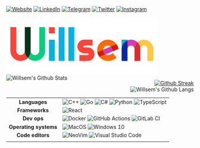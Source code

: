 [![Website](https://img.shields.io/badge/website-000000?style=for-the-badge&logo=About.me&logoColor=white)](https://willsem.ru)
[![LinkedIn](https://img.shields.io/badge/LinkedIn-0077B5?style=for-the-badge&logo=linkedin&logoColor=white)](https://www.linkedin.com/in/willsem/)
[![Telegram](https://img.shields.io/badge/Telegram-2CA5E0?style=for-the-badge&logo=telegram&logoColor=white)](https://t.me/willsem)
[![Twitter](https://img.shields.io/badge/Twitter-1DA1F2?style=for-the-badge&logo=twitter&logoColor=white)](https://twitter.com/willsem99)
[![Instagram](https://img.shields.io/badge/Instagram-E4405F?style=for-the-badge&logo=instagram&logoColor=white)](https://www.instagram.com/willsem99/)

<img alt="Willsem" src="img/willsem.png" />


<img align="left" width="68%" alt="Willsem's Github Stats" src="https://github-readme-stats.vercel.app/api?username=Willsem&show_icons=true&hide_border=false&title_color=fff&icon_color=79ff97&text_color=9f9f9f&bg_color=151515" />

<p align="right">
    <a href="https://git.io/streak-stats"><img width="29%" alt="Github Streak" src="https://github-readme-streak-stats.herokuapp.com/?user=Willsem&theme=gotham" /></a>
    <img width="29%" alt="Willsem's Github Langs" src="https://github-readme-stats-one-bice.vercel.app/api/top-langs/?username=Willsem&role=ORGANIZATION_MEMBER,OWNER,COLLABORATOR&hide_border=false&layout=compact&title_color=fff&icon_color=79ff97&text_color=9f9f9f&bg_color=151515&langs_count=6&hide=html,css,makefile,tex,jupyter notebook" />
 </p>
 
|||
|:-:|---|
|**Languages**|<img alt="C++" src="https://img.shields.io/badge/c++-%2300599C.svg?&style=for-the-badge&logo=c%2B%2B&ogoColor=white" /> <img alt="Go" src="https://img.shields.io/badge/go-%2300ADD8.svg?&style=for-the-badge&logo=go&logoColor=white" /> <img alt="C#" src="https://img.shields.io/badge/c%23-%23239120.svg?&style=for-the-badge&logo=c-sharp&logoColor=white" /> <img alt="Python" src="https://img.shields.io/badge/python-%2314354C.svg?&style=for-the-badge&logo=python&logoColor=white" /> <img alt="TypeScript" src="https://img.shields.io/badge/TypeScript-007ACC?style=for-the-badge&logo=typescript&logoColor=white" />|
|**Frameworks**|<img alt="React" src="https://img.shields.io/badge/React-20232A?style=for-the-badge&logo=react&logoColor=61DAFB" />|
|**Dev ops**|<img alt="Docker" src="https://img.shields.io/badge/docker-%230db7ed.svg?&style=for-the-badge&logo=docker&logoColor=white" /> <img alt="GitHub Actions" src="https://img.shields.io/badge/github%20actions-%232671E5.svg?&style=for-the-badge&logo=github-actions&logoColor=white" /> <img alt="GitLab CI" src="https://img.shields.io/badge/GitLab%20CI-%23181717.svg?&style=for-the-badge&logo=gitlab&logoColor=white" />|
|**Operating systems**|<img alt="MacOS" src="https://img.shields.io/badge/MacOS-000000?style=for-the-badge&logo=apple&logoColor=white" /> <img alt="Windows 10" src="https://img.shields.io/badge/Windows-0078D6?style=for-the-badge&logo=windows&logoColor=white" />|
|**Code editors**|<img alt="NeoVim" src="https://img.shields.io/badge/NeoVim-%2357A143.svg?&style=for-the-badge&logo=neovim&logoColor=white" /> <img alt="Visual Studio Code" src="https://img.shields.io/badge/Visual_Studio_Code-0078D4?style=for-the-badge&logo=visual%20studio%20code&logoColor=white" />|
|||
